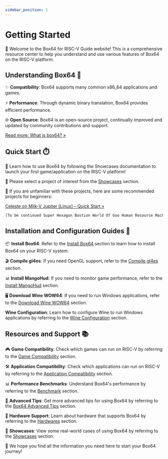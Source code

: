 ```yaml
---
sidebar_position: 1
---
```


# Getting Started

🎉 Welcome to the Box64 for RISC-V Guide website! This is a comprehensive resource center to help you understand and use various features of Box64 on the RISC-V platform.

## Understanding Box64 📜

✨ **Compatibility**: Box64 supports many common x86_64 applications and games.

⚡️ **Performance**: Through dynamic binary translation, Box64 provides efficient performance.

🌐 **Open Source**: Box64 is an open-source project, continually improved and updated by community contributions and support.

[Read more: What is box64? »](/docs/faq#what-is-box64)

## Quick Start ⏱️

📝 Learn how to use Box64 by following the Showcases documentation to launch your first game/application on the RISC-V platform!

📂 Please select a project of interest from the [Showcases](/docs/category/showcases) section.

🦄 If you are unfamiliar with these projects, here are some recommended projects for beginners:

[Celeste on Milk-V Jupiter [Linux] – Quick Start »](/docs/celeste)

```tex
(To be continued Super Hexagon Bastion World Of Goo Human Resource Machine)
```

## Installation and Configuration Guides 🧭

📦 **Install Box64**: Refer to the [Install Box64](/docs/box64) section to learn how to install Box64 on your RISC-V system.

🎬 **Compile gl4es**: If you need OpenGL support, refer to the [Compile gl4es](/docs/gl4es) section.

📊 **Install MangoHud**: If you need to monitor game performance, refer to the [Install MangoHud](/docs/mangohud) section.

🖥 **Download Wine WOW64**: If you need to run Windows applications, refer to the [Download Wine WOW64](/docs/wow64) section.

**Wine Configuration**: Learn how to configure Wine to run Windows applications by referring to the [Wine Configuration](/docs/wine-configuration) section.

## Resources and Support 📚

🎮 **Game Compatibility**: Check which games can run on RISC-V by referring to the [Game Compatibility](/docs/category/game-compatibility) section.

🛠️ **Application Compatibility**: Check which applications can run on RISC-V by referring to the [Application Compatibility](/docs/application-compatibility) section.

📊 **Performance Benchmarks**: Understand Box64's performance by referring to the [Benchmark](/docs/benchmark) section.

🧠 **Advanced Tips**: Get more advanced tips for using Box64 by referring to the [Box64 Advanced Tips](/docs/box64-advanced-tips) section.

🧩 **Hardware Support**: Learn about hardware that supports Box64 by referring to the [Hardwares](/docs/hardwares) section.

🌟 **Showcases**: View some real-world cases of using Box64 by referring to the [Showcases](/docs/category/showcases) section.

🍾 We hope you find all the information you need here to start your Box64 journey!
